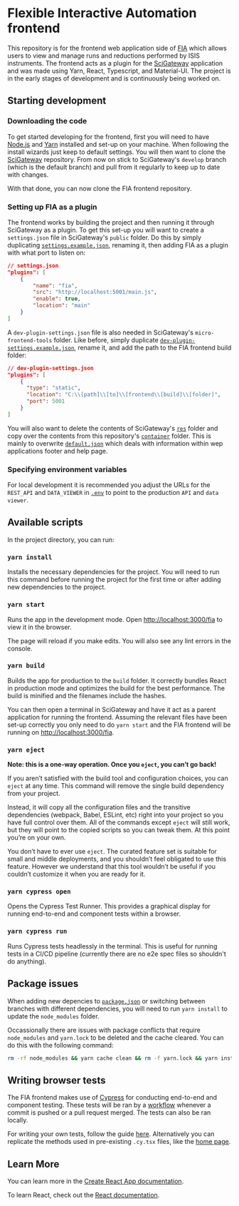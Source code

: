 # Flexible Interactive Automation frontend

This repository is for the frontend web application side of [FIA](https://github.com/fiaisis) which allows users to view and manage runs and reductions performed by ISIS instruments. The frontend acts as a plugin for the [SciGateway](https://github.com/ral-facilities/scigateway) application and was made using Yarn, React, Typescript, and Material-UI. The project is in the early stages of development and is continuously being worked on.

## Starting development

### Downloading the code

To get started developing for the frontend, first you will need to have [Node.js](https://nodejs.org/en/download/package-manager) and [Yarn](https://classic.yarnpkg.com/en/docs/install) installed and set-up on your machine. When following the install wizards just keep to default settings. You will then want to clone the [SciGateway](https://github.com/ral-facilities/scigateway) repository. From now on stick to SciGateway's `develop` branch (which is the default branch) and pull from it regularly to keep up to date with changes.

With that done, you can now clone the FIA frontend repository.

### Setting up FIA as a plugin

The frontend works by building the project and then running it through SciGateway as a plugin. To get this set-up you will want to create a `settings.json` file in SciGateway's `public` folder. Do this by simply duplicating [`settings.example.json`](https://github.com/ral-facilities/scigateway/blob/develop/public/settings.example.json), renaming it, then adding FIA as a plugin with what port to listen on:

```json
// settings.json
"plugins": [
    {
        "name": "fia",
        "src": "http://localhost:5001/main.js",
        "enable": true,
        "location": "main"
    }
]
```

A `dev-plugin-settings.json` file is also needed in SciGateway's `micro-frontend-tools` folder. Like before, simply duplicate [`dev-plugin-settings.example.json`](https://github.com/ral-facilities/scigateway/blob/develop/micro-frontend-tools/dev-plugin-settings.example.json), rename it, and add the path to the FIA frontend build folder:

```json
// dev-plugin-settings.json
"plugins": [
    {
      "type": "static",
      "location": "C:\\[path]\\[to]\\[frontend\\[build]\\[folder]",
      "port": 5001
    }
]
```

You will also want to delete the contents of SciGateway's [`res`](https://github.com/ral-facilities/scigateway/tree/develop/public/res) folder and copy over the contents from this repository's [`container`](https://github.com/fiaisis/frontend/tree/main/container) folder. This is mainly to overwrite [`default.json`](https://github.com/ral-facilities/scigateway/blob/develop/public/res/default.json) which deals with information within wep applications footer and help page.

### Specifying environment variables

For local development it is recommended you adjust the URLs for the `REST_API` and `DATA_VIEWER` in [`.env`](https://github.com/fiaisis/frontend/blob/main/.env) to point to the production `API` and `data viewer`.

## Available scripts

In the project directory, you can run:

### `yarn install`

Installs the necessary dependencies for the project. You will need to run this command before running the project for the first time or after adding new dependencies to the project.

### `yarn start`

Runs the app in the development mode. Open [http://localhost:3000/fia](http://localhost:3000/fia) to view it in the browser.

The page will reload if you make edits. You will also see any lint errors in the console.

### `yarn build`

Builds the app for production to the `build` folder. It correctly bundles React in production mode and optimizes the build for the best performance. The build is minified and the filenames include the hashes.

You can then open a terminal in SciGateway and have it act as a parent application for running the frontend. Assuming the relevant files have been set-up correctly you only need to do `yarn start` and the FIA frontend will be running on [http://localhost:3000/fia](http://localhost:3000/fia).

### `yarn eject`

**Note: this is a one-way operation. Once you `eject`, you can’t go back!**

If you aren’t satisfied with the build tool and configuration choices, you can `eject` at any time. This command will remove the single build dependency from your project.

Instead, it will copy all the configuration files and the transitive dependencies (webpack, Babel, ESLint, etc) right into your project so you have full control over them. All of the commands except `eject` will still work, but they will point to the copied scripts so you can tweak them. At this point you’re on your own.

You don’t have to ever use `eject`. The curated feature set is suitable for small and middle deployments, and you shouldn’t feel obligated to use this feature. However we understand that this tool wouldn’t be useful if you couldn’t customize it when you are ready for it.

### `yarn cypress open`

Opens the Cypress Test Runner. This provides a graphical display for running end-to-end and component tests within a browser.

### `yarn cypress run`

Runs Cypress tests headlessly in the terminal. This is useful for running tests in a CI/CD pipeline (currently there are no e2e spec files so shouldn't do anything).

## Package issues

When adding new depencies to [`package.json`](https://github.com/fiaisis/frontend/blob/main/package.json) or switching between branches with different dependencies, you will need to run `yarn install` to update the `node_modules` folder.

Occassionally there are issues with package conflicts that require `node_modules` and `yarn.lock` to be deleted and the cache cleared. You can do this with the following command:

```bash
rm -rf node_modules && yarn cache clean && rm -f yarn.lock && yarn install
```

## Writing browser tests

The FIA frontend makes use of [Cypress](https://www.cypress.io/) for conducting end-to-end and component testing. These tests will be ran by a [workflow](https://github.com/fiaisis/frontend/blob/main/.github/workflows/cypress_tests.yml) whenever a commit is pushed or a pull request merged. The tests can also be ran locally. 

For writing your own tests, follow the guide [here](https://docs.cypress.io/guides/end-to-end-testing/writing-your-first-end-to-end-test). Alternatively you can replicate the methods used in pre-existing `.cy.tsx` files, like the [home page](https://github.com/fiaisis/frontend/blob/main/cypress/component/HomePage.cy.tsx).

## Learn More

You can learn more in the [Create React App documentation](https://facebook.github.io/create-react-app/docs/getting-started).

To learn React, check out the [React documentation](https://reactjs.org/).
